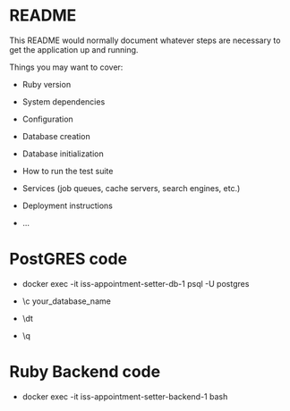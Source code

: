 # README

This README would normally document whatever steps are necessary to get the
application up and running.

Things you may want to cover:

* Ruby version

* System dependencies

* Configuration

* Database creation

* Database initialization

* How to run the test suite

* Services (job queues, cache servers, search engines, etc.)

* Deployment instructions

* ...

# PostGRES code

* docker exec -it iss-appointment-setter-db-1 psql -U postgres

* \c your_database_name

* \dt

* \q


# Ruby Backend code

* docker exec -it iss-appointment-setter-backend-1 bash